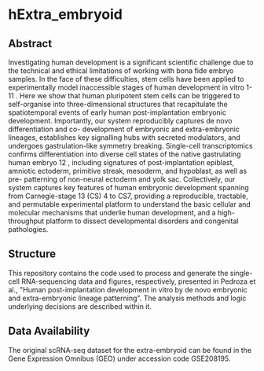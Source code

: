 # hExtra_embryoid

## Abstract
Investigating human development is a significant scientific challenge due to the
technical and ethical limitations of working with bona fide embryo samples. In the face
of these difficulties, stem cells have been applied to experimentally model inaccessible
stages of human development in vitro 1-11 . Here we show that human pluripotent stem
cells can be triggered to self-organise into three-dimensional structures that recapitulate
the spatiotemporal events of early human post-implantation embryonic development.
Importantly, our system reproducibly captures de novo differentiation and co-
development of embryonic and extra-embryonic lineages, establishes key signalling
hubs with secreted modulators, and undergoes gastrulation-like symmetry breaking.
Single-cell transcriptomics confirms differentiation into diverse cell states of the native
gastrulating human embryo 12 , including signatures of post-implantation epiblast,
amniotic ectoderm, primitive streak, mesoderm, and hypoblast, as well as pre-
patterning of non-neural ectoderm and yolk sac. Collectively, our system captures key
features of human embryonic development spanning from Carnegie-stage 13 (CS) 4 to
CS7, providing a reproducible, tractable, and permutable experimental platform to
understand the basic cellular and molecular mechanisms that underlie human
development, and a high-throughput platform to dissect developmental disorders and
congenital pathologies.

## Structure

This repository contains the code used to process and generate the single-cell RNA-sequencing data and figures, respectively, presented in Pedroza et al., "Human post-implantation development in vitro by de novo embryonic and extra-embryonic lineage patterning". The analysis methods and logic underlying decisions are described within it.

## Data Availability

The original scRNA-seq dataset for the extra-embryoid can be found in the Gene Expression Omnibus (GEO) under accession code GSE208195.
